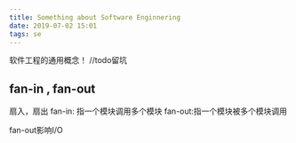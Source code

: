 ```yaml
---
title: Something about Software Enginnering
date: 2019-07-02 15:01
tags: se
---
```


软件工程的通用概念！
//todo留坑
<!--more-->

## fan-in , fan-out
扇入，扇出
fan-in: 指一个模块调用多个模块
fan-out:指一个模块被多个模块调用

fan-out影响I/O